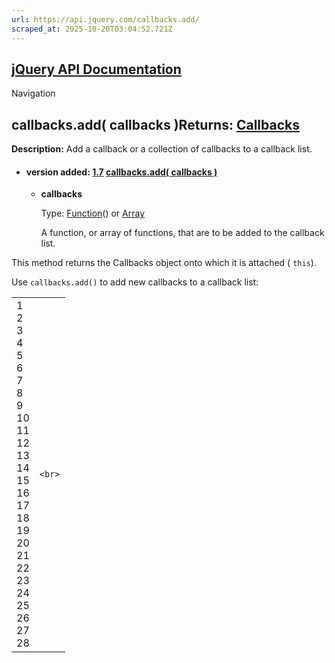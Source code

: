 ```yaml
---
url: https://api.jquery.com/callbacks.add/
scraped_at: 2025-10-20T03:04:52.721Z
---
```


## [jQuery API Documentation](https://jquery.com/ "jQuery API Documentation")

Navigation

## callbacks.add( callbacks )Returns: [Callbacks](http://api.jquery.com/Types/\#Callbacks)

**Description:** Add a callback or a collection of callbacks to a callback list.

- #### version added: [1.7](https://api.jquery.com/category/version/1.7/) [callbacks.add( callbacks )](https://api.jquery.com/callbacks.add/\#callbacks-add-callbacks)

  - **callbacks**

    Type: [Function](http://api.jquery.com/Types/#Function)() or [Array](http://api.jquery.com/Types/#Array)

    A function, or array of functions, that are to be added to the callback list.

This method returns the Callbacks object onto which it is attached ( `this`).

Use `callbacks.add()` to add new callbacks to a callback list:

|     |     |
| --- | --- |
| 1<br>2<br>3<br>4<br>5<br>6<br>7<br>8<br>9<br>10<br>11<br>12<br>13<br>14<br>15<br>16<br>17<br>18<br>19<br>20<br>21<br>22<br>23<br>24<br>25<br>26<br>27<br>28 | ```<br>``` |